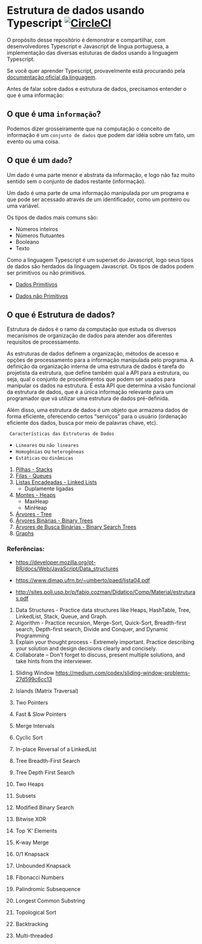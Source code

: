 # Estrutura de dados usando Typescript [![CircleCI](https://dl.circleci.com/status-badge/img/gh/web2solutions/ds-ts/tree/main.svg?style=svg)](https://dl.circleci.com/status-badge/redirect/gh/web2solutions/ds-ts/tree/main)

O propósito desse repositório é demonstrar e compartilhar, com desenvolvedores Typescript e Javascript de língua portuguesa, a implementação das diversas estuturas de dados usando a linguagem Typescript. 

Se você quer aprender Typescript, provavelmente está procurando pela [documentação oficial da linguagem](https://www.typescriptlang.org/).


Antes de falar sobre dados e estrutura de dados, precisamos entender o que é uma informação:

## O que é uma `informação`?

Podemos dizer grosseiramente que na computação o conceito de informação é um `conjunto de dados` que podem dar idéia sobre um fato, um evento ou uma coisa.

## O que é um `dado`?

Um dado é uma parte menor e abstrata da informação, e logo não faz muito sentido sem o conjunto de dados restante (informação).

Um dado é uma parte de uma informação manipulada por um programa e que pode ser acessado através de um identificador, como um ponteiro ou uma variável.

Os tipos de dados mais comuns são:

- Números inteiros
- Números flutuantes
- Booleano
- Texto

Como a linguagem Typescript é um superset do Javascript, logo seus tipos de dados são herdados da linguagem Javascript. Os tipos de dados podem ser primitivos ou não primitivos.

- [Dados Primitivos](/docs/DadosPrimitivos.md)

- [Dados não Primitivos](/docs/DadosnaoPrimitivos.md)


## O que é Estrutura de dados?

Estrutura de dados é o ramo da computação que estuda os diversos mecanismos de organização de dados para atender aos diferentes requisitos de processamento.

As estruturas de dados definem a organização, métodos de acesso e opções de processamento para a informação manipulada pelo programa. A definição da organização interna de uma estrutura de dados é tarefa do projetista da estrutura, que define também qual a API para a estrutura, ou seja, qual o conjunto de procedimentos que podem ser usados para manipular os dados na estrutura. É esta API que determina a visão funcional da estrutura de dados, que é a única informação relevante para um programador que vá utilizar uma estrutura de dados pré-definida.

Além disso, uma estrutura de dados é um objeto que armazena dados de forma eficiente, oferecendo certos “serviços” para o usuário (ordenação eficiente dos dados, busca por meio de palavras chave, etc).


` Características das Estruturas de Dados`

- `Lineares` ou `não lineares`
- `Homogênias` ou `heterogêneas`
- `Estáticas` ou `dinâmicas`

1. [Pilhas - Stacks](/docs/Pilhas.md)
2. [Filas - Queues](/docs/Filas.md)
3. [Listas Encadeadas - Linked Lists](/docs/ListasEncadeadas.md)
    - Duplamente ligadas
5. [Montes - Heaps](/docs/ListasEncadeadas.md)
    - MaxHeap
    - MinHeap
6. [Árvores - Tree](/docs/Arvores.md)
7. [Árvores Binárias - Binary Trees](/docs/Arvores.md)
8. [Árvores de Busca Binárias - Binary Search Trees](/docs/Arvores.md)
9. [Graphs](/docs/ListasEncadeadas.md)


### Referências:

- https://developer.mozilla.org/pt-BR/docs/Web/JavaScript/Data_structures

- https://www.dimap.ufrn.br/~umberto/paed/lista04.pdf

- http://sites.poli.usp.br/p/fabio.cozman/Didatico/Comp/Material/estruturas.pdf




1) Data Structures - Practice data structures like Heaps, HashTable, Tree, LinkedList, Stack, Queue, and Graph. 
2) Algorithm - Practice recursion, Merge-Sort, Quick-Sort, Breadth-first search, Depth-first search, Divide and Conquer, and Dynamic Programming
3) Explain your thought process - Extremely important. Practice describing your solution and design decisions clearly and concisely.
4) Collaborate – Don't forget to discuss, present multiple solutions, and take hints from the interviewer.




1. Sliding Window
https://medium.com/codex/sliding-window-problems-27d599c6cc13

2. Islands (Matrix Traversal)
3. Two Pointers
4. Fast & Slow Pointers
5. Merge Intervals
6. Cyclic Sort
7. In-place Reversal of a LinkedList
8. Tree Breadth-First Search
9. Tree Depth First Search
10. Two Heaps
11. Subsets
12. Modified Binary Search
13. Bitwise XOR
14. Top ‘K’ Elements
15. K-way Merge
16. 0/1 Knapsack
17. Unbounded Knapsack
18. Fibonacci Numbers
19. Palindromic Subsequence
20. Longest Common Substring
21. Topological Sort
22. Backtracking
23. Multi-threaded





